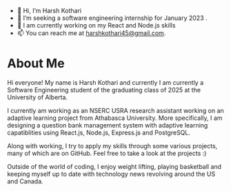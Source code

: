 - 👋 Hi, I’m Harsh Kothari
- 👀 I’m seeking a software engineering internship for January 2023 .
- 🌱 I am currently working on my React and Node.js skills
- 📫 You can reach me at harshkothari45@gmail.com. 

# About Me

Hi everyone! My name is Harsh Kothari and currently I am currently a Software Engineering student of the graduating class of 2025 at the University of Alberta. 

I currently am working as an NSERC USRA research assistant working on an adaptive learning project from Athabasca University. More specifically, I am designing a question bank management system with adaptive learning capatiblities using React.js, Node.js, Express.js and PostgreSQL. 

Along with working, I try to apply my skills through some various projects, many of which are on GitHub. Feel free to take a look at the projects :)

Outside of the world of coding, I enjoy weight lifting, playing basketball and keeping myself up to date with technology news revolving around the US and Canada. 
